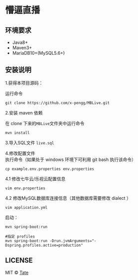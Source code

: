 # 懵逼直播

## 环境要求
* Java8+
* Maven3+
* MariaDB10+(MySQL5.6+) 

## 安装说明

1.获得本项目源码：

运行命令

```
git clone https://github.com/x-pengg/MBLive.git
```


2.安装 maven 依赖

在 clone 下来的`MBLive`文件夹中运行命令

```
mvn install
```

3.导入SQL文件 `live.sql`

4.修改配置文件  
执行命令（如果处于 windows 环境下可利用 git bash 执行该命令）  

  `cp example.env.properties env.properties`  
  
 4.1 修改七牛云/乐视云配置信息
 
```
vim env.properties
```

 4.2 修改MySQL数据库连接信息（其他数据库需要修改 dialect ）
 
```
vim application.yml
```

启动：
```
mvn spring-boot:run

#指定 profiles
mvn spring-boot:run -Drun.jvmArguments="-Dspring.profiles.active=production"
```

## LICENSE

MIT © [Tate](https://ridog.me)






